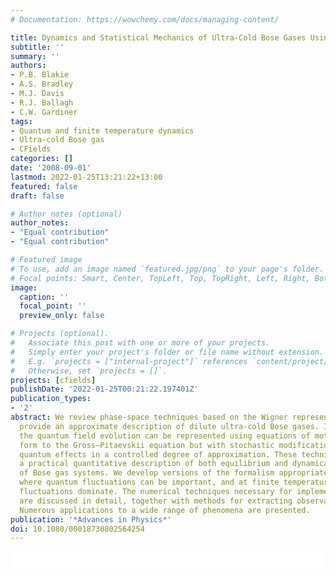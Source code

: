 ```yaml
---
# Documentation: https://wowchemy.com/docs/managing-content/

title: Dynamics and Statistical Mechanics of Ultra-Cold Bose Gases Using c-Field Techniques
subtitle: ''
summary: ''
authors:
- P.B. Blakie
- A.S. Bradley
- M.J. Davis
- R.J. Ballagh
- C.W. Gardiner
tags:
- Quantum and finite temperature dynamics
- Ultra-cold Bose gas
- CFields
categories: []
date: '2008-09-01'
lastmod: 2022-01-25T13:21:22+13:00
featured: false
draft: false

# Author notes (optional)
author_notes:
- "Equal contribution"
- "Equal contribution"

# Featured image
# To use, add an image named `featured.jpg/png` to your page's folder.
# Focal points: Smart, Center, TopLeft, Top, TopRight, Left, Right, BottomLeft, Bottom, BottomRight.
image:
  caption: ''
  focal_point: ''
  preview_only: false

# Projects (optional).
#   Associate this post with one or more of your projects.
#   Simply enter your project's folder or file name without extension.
#   E.g. `projects = ["internal-project"]` references `content/project/deep-learning/index.md`.
#   Otherwise, set `projects = []`.
projects: [cfields]
publishDate: '2022-01-25T00:21:22.197401Z'
publication_types:
- '2'
abstract: We review phase-space techniques based on the Wigner representation that
  provide an approximate description of dilute ultra-cold Bose gases. In this approach
  the quantum field evolution can be represented using equations of motion of a similar
  form to the Gross–Pitaevskii equation but with stochastic modifications that include
  quantum effects in a controlled degree of approximation. These techniques provide
  a practical quantitative description of both equilibrium and dynamical properties
  of Bose gas systems. We develop versions of the formalism appropriate at zero temperature,
  where quantum fluctuations can be important, and at finite temperature where thermal
  fluctuations dominate. The numerical techniques necessary for implementing the formalism
  are discussed in detail, together with methods for extracting observables of interest.
  Numerous applications to a wide range of phenomena are presented.
publication: '*Advances in Physics*'
doi: 10.1080/00018730802564254
---
```

<html>
  <style>
    section {
        background: white;
        color: black;
        border-radius: 1em;
        padding: 1em;
        left: 50% }
    #inner {
        display: inline-block;
        display: flex;
        align-items: center;
        justify-content: center }
  </style>
  <section>
    <div id="inner">
      <script type='text/javascript' src='https://d1bxh8uas1mnw7.cloudfront.net/assets/embed.js'></script>
        <span style="float:left"; 
          class="__dimensions_badge_embed__" 
          data-doi="10.1080/00018730802564254" 
          data-hide-zero-citations="true" 
          data-legend="always">
        </span>
      <script async src="https://badge.dimensions.ai/badge.js" charset="utf-8"></script>
        <div  style="float:right"; 
          data-link-target="_blank" 
          data-badge-details="right" 
          data-badge-type="medium-donut"
          data-doi="10.1080/00018730802564254"   
          data-condensed="true" 
          data-hide-no-mentions="true" 
          class="altmetric-embed">
        </div>
    </div>
  </section>